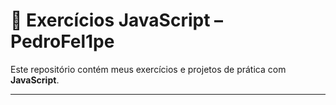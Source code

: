 # 📘 Exercícios JavaScript – PedroFel1pe

Este repositório contém meus exercícios e projetos de prática com **JavaScript**.

---
